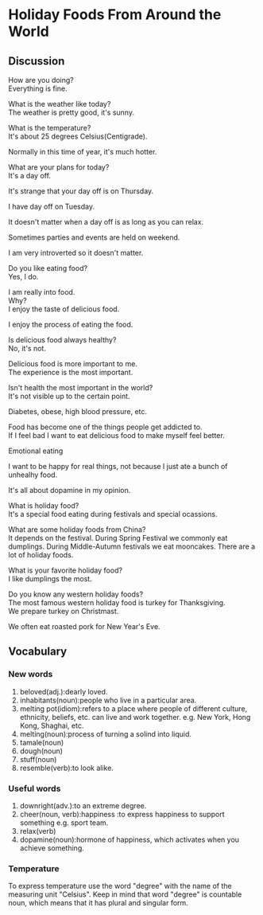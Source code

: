# Holiday Foods From Around the World
## Discussion
How are you doing?  
Everything is fine.  

What is the weather like today?  
The weather is pretty good, it's sunny.  

What is the temperature?  
It's about 25 degrees Celsius(Centigrade).  

Normally in this time of year, it's much hotter.    

What are your plans for today?  
It's a day off.  

It's strange that your day off is on Thursday.  

I have day off on Tuesday.  

It doesn't matter when a day off is as long as you can relax.  

Sometimes parties and events are held on weekend.  

I am very introverted so it doesn't matter.  

Do you like eating food?  
Yes, I do.  

I am really into food.  
Why?  
I enjoy the taste of delicious food.  

I enjoy the process of eating the food.  

Is delicious food always healthy?  
No, it's not.  

Delicious food is more important to me.  
The experience is the most important.  

Isn't health the most important in the world?  
It's not visible up to the certain point.  

Diabetes, obese, high blood pressure, etc.  

Food has become one of the things people get addicted to.  
If I feel bad I want to eat delicious food to make myself feel better.  

Emotional eating

I want to be happy for real things, not because I just ate a bunch of unhealhy food.  

It's all about dopamine in my opinion.  

What is holiday food?  
It's a special food eating during festivals and special ocassions.  

What are some holiday foods from China?  
It depends on the festival. During Spring Festival we commonly eat dumplings. During Middle-Autumn festivals we eat mooncakes. There are a lot of holiday foods.   

What is your favorite holiday food?  
I like dumplings the most.  

Do you know any western holiday foods?  
The most famous western holiday food is turkey for Thanksgiving.  
We prepare turkey on Christmast.  

We often eat roasted pork for New Year's Eve.  

## Vocabulary
### New words
1. beloved(adj.):dearly loved.
1. inhabitants(noun):people who live in a particular area.
1. melting pot(idiom):refers to a place where people of different culture, ethnicity, beliefs, etc. can live and work together. e.g. New York, Hong Kong, Shaghai, etc.  
1. melting(noun):process of turning a solind into liquid.
1. tamale(noun)
1. dough(noun)
1. stuff(noun)
1. resemble(verb):to look alike.

### Useful words
1. downright(adv.):to an extreme degree.
1. cheer(noun, verb):happiness :to express happiness to support something e.g. sport team.
1. relax(verb)
1. dopamine(noun):hormone of happiness, which activates when you achieve something.

### Temperature
To express temperature use the word "degree" with the name of the measuring unit "Celsius". Keep in mind that word "degree" is countable noun, which means that it has plural and singular form.  
